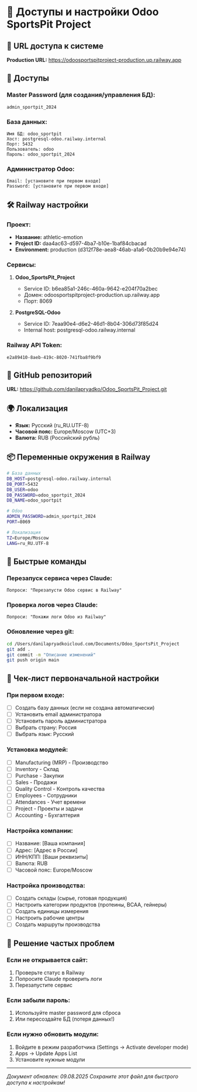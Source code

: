 # 🚀 Доступы и настройки Odoo SportsPit Project

## 📌 URL доступа к системе
**Production URL:** https://odoosportspitproject-production.up.railway.app

## 🔐 Доступы

### Master Password (для создания/управления БД):
```
admin_sportpit_2024
```

### База данных:
```
Имя БД: odoo_sportpit
Хост: postgresql-odoo.railway.internal
Порт: 5432
Пользователь: odoo
Пароль: odoo_sportpit_2024
```

### Администратор Odoo:
```
Email: [установите при первом входе]
Password: [установите при первом входе]
```

## 🛠️ Railway настройки

### Проект:
- **Название:** athletic-emotion
- **Project ID:** daa4ac63-d597-4ba7-b10e-1baf84cbacad
- **Environment:** production (d312f78e-aea8-46ab-a1a6-0b20b9e94e74)

### Сервисы:
1. **Odoo_SportsPit_Project**
   - Service ID: b6ea85a1-246c-460a-9642-e204f70a2bec
   - Домен: odoosportspitproject-production.up.railway.app
   - Порт: 8069

2. **PostgreSQL-Odoo**
   - Service ID: 7eaa90e4-d6e2-46d1-8b04-306d73f85d24
   - Internal host: postgresql-odoo.railway.internal

### Railway API Token:
```
e2a89410-8aeb-419c-8020-741fba8f9bf9
```

## 📁 GitHub репозиторий
**URL:** https://github.com/danilapryadko/Odoo_SportsPit_Project.git

## 🌍 Локализация
- **Язык:** Русский (ru_RU.UTF-8)
- **Часовой пояс:** Europe/Moscow (UTC+3)
- **Валюта:** RUB (Российский рубль)

## 📦 Переменные окружения в Railway

```bash
# База данных
DB_HOST=postgresql-odoo.railway.internal
DB_PORT=5432
DB_USER=odoo
DB_PASSWORD=odoo_sportpit_2024
DB_NAME=odoo_sportpit

# Odoo
ADMIN_PASSWORD=admin_sportpit_2024
PORT=8069

# Локализация
TZ=Europe/Moscow
LANG=ru_RU.UTF-8
```

## 🚀 Быстрые команды

### Перезапуск сервиса через Claude:
```
Попроси: "Перезапусти Odoo сервис в Railway"
```

### Проверка логов через Claude:
```
Попроси: "Покажи логи Odoo из Railway"
```

### Обновление через git:
```bash
cd /Users/danilapryadkoicloud.com/Documents/Odoo_SportsPit_Project
git add .
git commit -m "Описание изменений"
git push origin main
```

## 📝 Чек-лист первоначальной настройки

### При первом входе:
- [ ] Создать базу данных (если не создана автоматически)
- [ ] Установить email администратора
- [ ] Установить пароль администратора
- [ ] Выбрать страну: Россия
- [ ] Выбрать язык: Русский

### Установка модулей:
- [ ] Manufacturing (MRP) - Производство
- [ ] Inventory - Склад
- [ ] Purchase - Закупки
- [ ] Sales - Продажи
- [ ] Quality Control - Контроль качества
- [ ] Employees - Сотрудники
- [ ] Attendances - Учет времени
- [ ] Project - Проекты и задачи
- [ ] Accounting - Бухгалтерия

### Настройка компании:
- [ ] Название: [Ваша компания]
- [ ] Адрес: [Адрес в России]
- [ ] ИНН/КПП: [Ваши реквизиты]
- [ ] Валюта: RUB
- [ ] Часовой пояс: Europe/Moscow

### Настройка производства:
- [ ] Создать склады (сырье, готовая продукция)
- [ ] Настроить категории продуктов (протеины, BCAA, гейнеры)
- [ ] Создать единицы измерения
- [ ] Настроить рабочие центры
- [ ] Создать маршруты производства

## 🔧 Решение частых проблем

### Если не открывается сайт:
1. Проверьте статус в Railway
2. Попросите Claude проверить логи
3. Перезапустите сервис

### Если забыли пароль:
1. Используйте master password для сброса
2. Или пересоздайте БД (потеря данных!)

### Если нужно обновить модули:
1. Войдите в режим разработчика (Settings → Activate developer mode)
2. Apps → Update Apps List
3. Установите нужные модули

---
*Документ обновлен: 09.08.2025*
*Сохраните этот файл для быстрого доступа к настройкам!*
